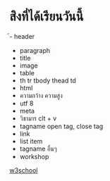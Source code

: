 # สิงที่ได้เรียนวันนี้
้- header
- paragraph
- title
- image
- table
- th tr tbody thead td
- html
- ความกว้าง ความสูง
- utf 8
- meta
- วิชามาร clt + v
- tagname open tag, close tag
- link 
- list item
- tagname อื่นๆ
- workshop 

[w3school](https://www.w3schools.com/html/exercise.asp?filename=exercise_html_basic1)